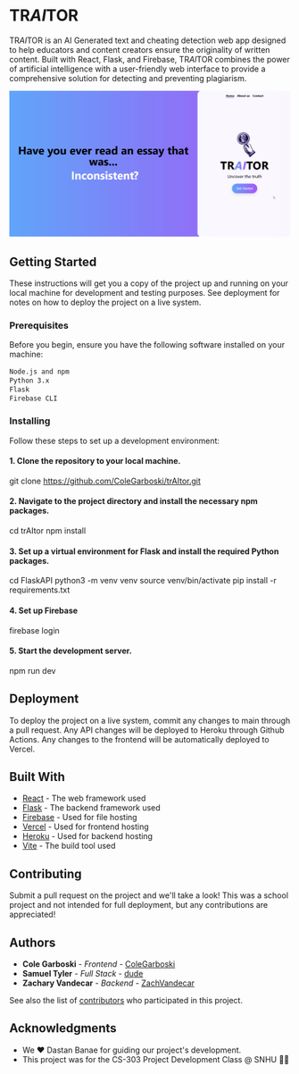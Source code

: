 # TR*AI*TOR

TR*AI*TOR is an AI Generated text and cheating detection web app designed to help educators and content creators ensure the originality of written content. Built with React, Flask, and Firebase, TR*AI*TOR combines the power of artificial intelligence with a user-friendly web interface to provide a comprehensive solution for detecting and preventing plagiarism.

![](TRAITORSplash.gif)

## Getting Started

These instructions will get you a copy of the project up and running on your local machine for development and testing purposes. See deployment for notes on how to deploy the project on a live system.

### Prerequisites

Before you begin, ensure you have the following software installed on your machine:

    Node.js and npm
    Python 3.x
    Flask
    Firebase CLI

### Installing

Follow these steps to set up a development environment:

#### 1. Clone the repository to your local machine.

git clone https://github.com/ColeGarboski/trAItor.git

#### 2. Navigate to the project directory and install the necessary npm packages.

cd trAItor
npm install

#### 3. Set up a virtual environment for Flask and install the required Python packages.

cd FlaskAPI
python3 -m venv venv
source venv/bin/activate
pip install -r requirements.txt

#### 4. Set up Firebase

firebase login

#### 5. Start the development server.

npm run dev

## Deployment

To deploy the project on a live system, commit any changes to main through a pull request. Any API changes will be deployed to Heroku through Github Actions. Any changes to the frontend will be automatically deployed to Vercel.

## Built With

* [React](https://reactjs.org/) - The web framework used
* [Flask](https://flask.palletsprojects.com/en/2.0.x/) - The backend framework used
* [Firebase](https://firebase.google.com/) - Used for file hosting
* [Vercel](https://vercel.com/) - Used for frontend hosting
* [Heroku](https://dashboard.heroku.com/) - Used for backend hosting
* [Vite](https://vitejs.dev/) - The build tool used

## Contributing

Submit a pull request on the project and we'll take a look! This was a school project and not intended for full deployment, but any contributions are appreciated!

## Authors

- **Cole Garboski** - *Frontend* - [ColeGarboski](https://github.com/ColeGarboski)
- **Samuel Tyler** - *Full Stack* - [dude](https://github.com/dude)
- **Zachary Vandecar** - *Backend* - [ZachVandecar](https://github.com/ZachVandecar)

See also the list of [contributors](https://github.com/ColeGarboski/trAItor/contributors) who participated in this project.


## Acknowledgments

- We ❤️ Dastan Banae for guiding our project's development.
- This project was for the CS-303 Project Development Class @ SNHU 💙💛
